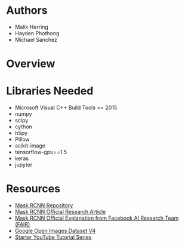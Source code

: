 # Authors
  - Malik Herring
  - Hayden Phothong
  - Michael Sanchez

# Overview

# Libraries Needed
  - Microsoft Visual C++ Build Tools >= 2015
  - numpy
  - scipy
  - cython
  - h5py
  - Pillow
  - scikit-image
  - tensorflow-gpu==1.5
  - keras
  - jupyter

# Resources
  - [Mask RCNN Repository](https://github.com/matterport/Mask_RCNN)
  - [Mask RCNN Official Research Article](https://arxiv.org/pdf/1703.06870.pdf)
  - [Mask RCNN Official Explanation from Facebook AI Research Team (FAIR)](https://www.youtube.com/watch?v=g7z4mkfRjI4)
  - [Google Open Images Dataset V4](https://storage.googleapis.com/openimages/web/index.html)
  - [Starter YouTube Tutorial Series](https://www.youtube.com/playlist?list=PLX-LrBk6h3wRAF22jBUxDgOvyhIgLN4Cg)
